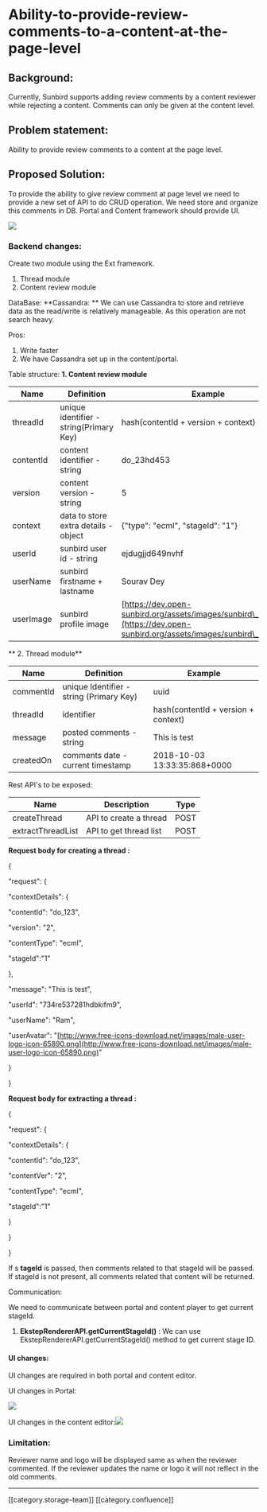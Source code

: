 # Ability-to-provide-review-comments-to-a-content-at-the-page-level

## Background:

Currently, Sunbird supports adding review comments by a content reviewer while rejecting a content. Comments can only be given at the content level.

## Problem statement:

Ability to provide review comments to a content at the page level.

## Proposed Solution:

To provide the ability to give review comment at page level we need to provide a new set of API to do CRUD operation. We need store and organize this comments in DB. Portal and Content framework should provide UI.

![](<../../../../../../Design/sbdesign-ed-td-arch/images/storage/Untitled Diagram.jpg>)

### Backend changes:

Create two module using the Ext framework.

1. Thread module
2. Content review module

DataBase:  \*\*Cassandra: \*\* We can use Cassandra to store and retrieve data as the read/write is relatively manageable. As this operation are not search heavy.

Pros:&#x20;

1. Write faster
2. We have Cassandra set up in the content/portal.&#x20;

Table structure:           **1. Content review module**

| Name      | Definition                              | Example                                                                                                                      |
| --------- | --------------------------------------- | ---------------------------------------------------------------------------------------------------------------------------- |
| threadId  | unique identifier - string(Primary Key) | hash(contentId + version + context)                                                                                          |
| contentId | content identifier - string             | do\_23hd453                                                                                                                  |
| version   | content version - string                | 5                                                                                                                            |
| context   | data to store extra details - object    | {"type": "ecml", "stageId": "1"}                                                                                             |
| userId    | sunbird user id - string                | ejdugjjd649nvhf                                                                                                              |
| userName  | sunbird firstname + lastname            | Sourav Dey                                                                                                                   |
| userImage | sunbird profile image                   | [https://dev.open-sunbird.org/assets/images/sunbird\_logo.png](https://dev.open-sunbird.org/assets/images/sunbird\_logo.png) |

\*\*         2. Thread module\*\*

| Name      | Definition                               | Example                             |
| --------- | ---------------------------------------- | ----------------------------------- |
| commentId | unique Identifier - string (Primary Key) | uuid                                |
| threadId  | identifier                               | hash(contentId + version + context) |
| message   | posted comments - string                 | This is test                        |
| createdOn | comments date - current timestamp        | 2018-10-03 13:33:35:868+0000        |

Rest API's to be exposed:

| Name              | Description            | Type |
| ----------------- | ---------------------- | ---- |
| createThread      | API to create a thread | POST |
| extractThreadList | API to get thread list | POST |

**Request body for creating a thread :**

{

"request": {

"contextDetails": {

"contentId": "do\_123",

"version": "2",

"contentType": "ecml",

"stageId":"1"

},

"message": "This is test",

"userId": "734re537281hdbkifm9",

"userName": "Ram",

"userAvatar": "[http://www.free-icons-download.net/images/male-user-logo-icon-65890.png](http://www.free-icons-download.net/images/male-user-logo-icon-65890.png)"

}

}

**Request body for extracting a thread :**

{

"request": {

"contextDetails": {

"contentId": "do\_123",

"contentVer": "2",

"contentType": "ecml",

"stageId":"1"

}

}

}

If s **tageId** is passed, then comments related to that stageId will be passed. If stageId is not present, all comments related that content will be returned.

Communication:&#x20;

We need to communicate between portal and content player to get current stageId.

1. **EkstepRendererAPI.getCurrentStageId()** : We can use EkstepRendererAPI.getCurrentStageId() method to get current stage ID.

#### UI changes:

UI changes are required in both portal and content editor.

UI changes in Portal:&#x20;

![](../../../../../../Design/sbdesign-ed-td-arch/images/storage/2.png)

UI changes in the content editor:![](../../../../../../Design/sbdesign-ed-td-arch/images/storage/3.png)

### Limitation:&#x20;

Reviewer name and logo will be displayed same as when the reviewer commented. If the reviewer updates the name or logo it will not reflect in the old comments.

***

\[\[category.storage-team]] \[\[category.confluence]]
